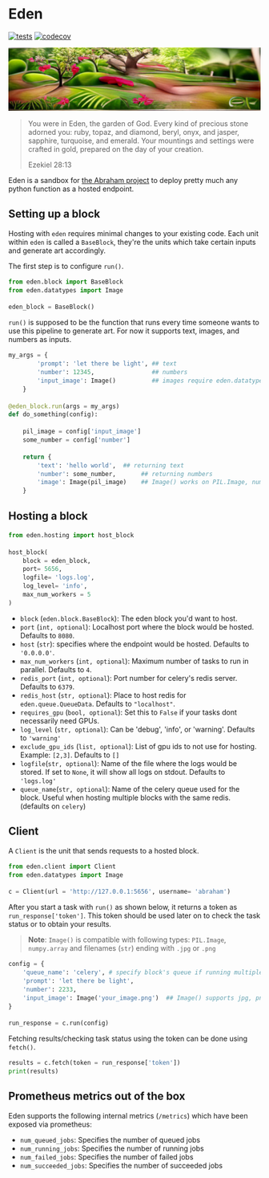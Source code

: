 # Eden

[![tests](https://github.com/abraham-ai/eden/actions/workflows/main.yml/badge.svg)](https://github.com/abraham-ai/eden/actions/workflows/main.yml)
[![codecov](https://codecov.io/gh/abraham-ai/eden/branch/master/graph/badge.svg?token=83QZRAE4XS)](https://codecov.io/gh/abraham-ai/eden)

<img src = "https://raw.githubusercontent.com/abraham-ai/eden/master/images/cover.png">

> You were in Eden, the garden of God. Every kind of precious stone adorned you: ruby, topaz, and diamond, beryl, onyx, and jasper, sapphire, turquoise, and emerald. Your mountings and settings were crafted in gold, prepared on the day of your creation.
>
> Ezekiel 28:13

Eden is a sandbox for [the Abraham project](http://abraham.ai) to deploy pretty much any python function as a hosted endpoint.

## Setting up a block

Hosting with `eden` requires minimal changes to your existing code. Each unit within `eden` is called a `BaseBlock`, they're the units which take certain inputs and generate art accordingly.

The first step is to configure `run()`.

```python
from eden.block import BaseBlock
from eden.datatypes import Image

eden_block = BaseBlock()
```

`run()` is supposed to be the function that runs every time someone wants to use this pipeline to generate art. For now it supports text, images, and numbers as inputs.

```python
my_args = {
        'prompt': 'let there be light', ## text
        'number': 12345,                ## numbers
        'input_image': Image()          ## images require eden.datatypes.Image()
    }

@eden_block.run(args = my_args)
def do_something(config):

    pil_image = config['input_image']
    some_number = config['number']

    return {
        'text': 'hello world',  ## returning text
        'number': some_number,       ## returning numbers
        'image': Image(pil_image)    ## Image() works on PIL.Image, numpy.array and on jpg an png files (str)
    }
```

## Hosting a block

```python
from eden.hosting import host_block

host_block(
    block = eden_block,
    port= 5656,
    logfile= 'logs.log',
    log_level= 'info',
    max_num_workers = 5
)
```

- `block` (`eden.block.BaseBlock`): The eden block you'd want to host.
- `port` (`int, optional`): Localhost port where the block would be hosted. Defaults to `8080`.
- `host` (`str`): specifies where the endpoint would be hosted. Defaults to `'0.0.0.0'`.
- `max_num_workers` (`int, optional`): Maximum number of tasks to run in parallel. Defaults to `4`.
- `redis_port` (`int, optional`): Port number for celery's redis server. Defaults to `6379`.
- `redis_host` (`str, optional`): Place to host redis for `eden.queue.QueueData`. Defaults to `"localhost"`.
- `requires_gpu` (`bool, optional`): Set this to `False` if your tasks dont necessarily need GPUs.
- `log_level` (`str, optional`): Can be 'debug', 'info', or 'warning'. Defaults to `'warning'`
- `exclude_gpu_ids` (`list, optional`): List of gpu ids to not use for hosting. Example: `[2,3]`. Defaults to `[]`
- `logfile`(`str, optional`): Name of the file where the logs would be stored. If set to `None`, it will show all logs on stdout. Defaults to `'logs.log'`
- `queue_name`(`str, optional`): Name of the celery queue used for the block. Useful when hosting multiple blocks with the same redis. (defaults on `celery`)

## Client

A `Client` is the unit that sends requests to a hosted block.

```python
from eden.client import Client
from eden.datatypes import Image

c = Client(url = 'http://127.0.0.1:5656', username= 'abraham')
```

After you start a task with `run()` as shown below, it returns a token as `run_response['token']`. This token should be used later on to check the task status or to obtain your results.

> **Note**: `Image()` is compatible with following types: `PIL.Image`, `numpy.array` and filenames (`str`) ending with `.jpg` or `.png`

```python
config = {
    'queue_name': 'celery', # specify block's queue if running multiple blocks
    'prompt': 'let there be light',
    'number': 2233,
    'input_image': Image('your_image.png')  ## Image() supports jpg, png filenames, np.array or PIL.Image
}

run_response = c.run(config)
```

Fetching results/checking task status using the token can be done using `fetch()`.

```python
results = c.fetch(token = run_response['token'])
print(results)
```

## Prometheus metrics out of the box

Eden supports the following internal metrics (`/metrics`) which have been exposed via prometheus:

* `num_queued_jobs`: Specifies the number of queued jobs
* `num_running_jobs`: Specifies the number of running jobs
* `num_failed_jobs`: Specifies the number of failed jobs
* `num_succeeded_jobs`: Specifies the number of succeeded jobs
